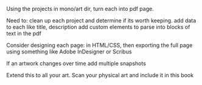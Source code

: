 
Using the projects in mono/art dir, turn each into pdf page.

Need to:
	clean up each project and determine if its worth keeping. 
	add <meta> data to each like title, description
	add custom elements to parse into blocks of text in the pdf

Consider designing each page:
	in HTML/CSS, then exporting the full page
	using something like Adobe InDesigner or Scribus

If an artwork changes over time add multiple snapshots


Extend this to all your art.
	Scan your physical art and include it in this book

